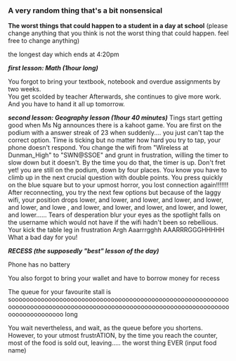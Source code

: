 ### A very random thing that's a bit nonsensical

**The worst things that could happen to a student in a day at school**  (please change anything that you think is not the worst thing that could happen. feel free to change anything)

the longest day which ends at 4:20pm

***first lesson: Math (1hour long)***

You forgot to bring your textbook, notebook and overdue assignments by two weeks.  
You get scolded by teacher
Afterwards, she continues to give more work.
And you have to hand it all up tomorrow.

***second lesson: Geography lesson (1hour 40 minutes)***
Tings start getting good when Ms Ng announces there is a kahoot game.
You are first on the podium with a answer streak of 23 when suddenly.... you just can't tap the correct option. Time is ticking but no matter how hard you try to tap, your phone doesn't respond.  You change the wifi from "Wireless at Dunman_High" to "SWN@SSOE"
and grunt in frustration, willing the timer to slow down but it doesn't.  By the time you do that, the timer is up. Don't fret yet! you are still on the podium, down by four places. You know you have to climb up in the next crucial question with double points. 
You press quickly on the blue square but to your upmost horror, you lost connection again!!!!!!!
After reconnecting, you try the next few options but because of the laggy wifi, your position drops lower, and lower, and lower, and lower, and lower, and lower, and lowe , and lower, and lower, and lower, and lower, and lower, and lower......
Tears of desperation blur your eyes as the spotlight falls on the username which would not have if the wifi hadn't been so rebellious.  Your kick the table leg in frustration
Argh
Aaarrrgghh
AAARRRGGGHHHHH
What a bad day for you!

***RECESS (the supposedly "best" lesson of the day)***

Phone has no battery

You also forgot to bring your wallet and have to borrow money for recess

The queue for your favourite stall is soooooooooooooooooooooooooooooooooooooooooooooooooooooooooooooooooooooooooooooooooooooooooooooooooooooooooooooooooooooooooooooooooooooo long

You wait nevertheless,
and wait,
as the queue before you shortens.
However, to your utmost frustrATION, by the time you reach the counter, most of the food is sold out, leaving..... the worst thing EVER (input food name)





